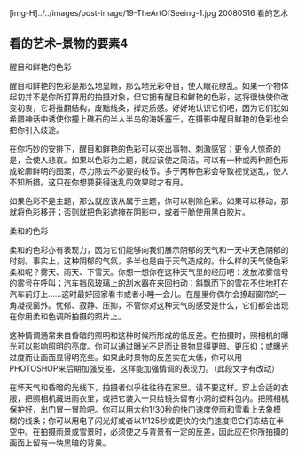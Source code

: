 [img-H]../../images/post-image/19-TheArtOfSeeing-1.jpg
20080516
看的艺术

## 看的艺术–景物的要素4 

醒目和鲜艳的色彩

醒目和鲜艳的色彩是那么地显眼，那么地光彩夺目，使人眼花缭乱。如果一个物体起初并不是你所打算用的拍摄对象，但它拥有醒目和鲜艳的色彩，这将很快使你改变初衷，它将推翻结构，废黜线条，撵走质感。好好地认识它们吧，因为它们犹如希腊神话中诱使你撞上礁石的半人半鸟的海妖塞壬，在摄影中醒目鲜艳的色彩也会把你引入歧途。

在你巧妙的安排下，醒目和鲜艳的色彩可以突出事物、刺激感官；更令人惊奇的是，会使人悲哀。如果以色彩为主题，就应该使之简洁。可以有一种或两种颜色形成轮廓鲜明的图案，尽力除去不必要的枝节。多于两种色彩会导致视觉迷乱，使人不知所措。这只在你想要获得迷乱的效果时才有用。

如果色彩不是主题，那么就应该从属于主题，你可以剔除色彩。如果可以移动，那就将色彩移开；否则就把色彩遮掩在阴影中，或者干脆使用黑白胶片。

柔和的色彩

柔和的色彩亦有表现力，因为它们能够向我们展示阴郁的天气和一天中天色阴郁的时刻。事实上，这种阴郁的气氛，多半也是由于天气造成的。什么样的天气使色彩柔和呢？雾天、雨天、下雪天。你想一想你在这种天气里的经历吧：发放浓雾信号的雾号在呼叫；汽车挡风玻璃上的刮水器在来回扫动；斜飘而下的雪花不住地打在汽车前灯上……这时最好回家看书或者小睡一会儿。在屋里你偶尔会撩起窗帘的一角凝视窗外。忧郁、寂静、压抑，不管你对这种天气的感受是什么，它们都会出现在你用柔和色调所拍摄的照片上。

这种情调通常来自昏暗的照明和这种时候所形成的低反差。在拍摄时，照相机的曝光可以影响照明的亮度。你可以通过曝光不足而让景物显得更暗、更压抑；或曝光过度而让画面显得明亮些。如果此时景物的反差实在太低，你可以用PHOTOSHOP来后期加强反差。这样能加强情调的表现力。（此段文字有改动）

在坏天气和昏暗的光线下，拍摄者似乎往往待在家里。请不要这样。穿上合适的衣服，把照相机藏进雨衣里，或把它装入一只给镜头留有小洞的塑料包内。把照相机保护好，出门冒一冒险吧。你可以用大约1/30秒的快门速度使雨和雪看上去象模糊的线条；你可以用电子闪光灯或者以1/125秒或更快的快门速度把它们冻结在半空中。在拍摄雨景或雪景时，必须使之与背景有一定的反差，因此应在你所拍摄的画面上留有一块黑暗的背景。
